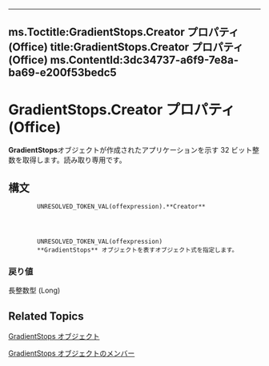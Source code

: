 

---
ms.Toctitle:GradientStops.Creator プロパティ (Office)
title:GradientStops.Creator プロパティ (Office)
ms.ContentId:3dc34737-a6f9-7e8a-ba69-e200f53bedc5
---
# GradientStops.Creator プロパティ (Office)




**GradientStops**オブジェクトが作成されたアプリケーションを示す 32 ビット整数を取得します。読み取り専用です。

## 構文

            UNRESOLVED_TOKEN_VAL(offexpression).**Creator**




            UNRESOLVED_TOKEN_VAL(offexpression)
            **GradientStops** オブジェクトを表すオブジェクト式を指定します。

### 戻り値
長整数型 (Long)





## Related Topics

[GradientStops オブジェクト](365949f0-29b3-76e1-1163-2ac870f68f7a.md)

[GradientStops オブジェクトのメンバー](9cab316d-3302-a119-b02b-54eea372acee.md)




